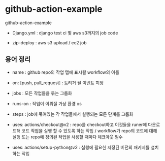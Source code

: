 # github-action-example
github-action-example

- Django.yml : django test ci 및 aws s3까지의 job code

- zip-deploy : aws s3 upload / ec2 job  

용어 정리
-------

* name : github repo의 작업 탭에 표시될 workflow의 이름

* on: [push, pull_request] : 트리거 될 이벤트 지정

* jobs : 모든 작업들을 묶는 그룹화

* runs-on : 작업이 이뤄질 가상 환경 os

* steps : job에 묶여있는 각 작업들에서 실행되는 모든 단계를 그룹화

* uses: actions/checkout@v2  :  repo를 checkout하고 이것들을 runer에 다운로드해 코드 작업을 실행 할 수 있도록 하는 작업 / workflow가 repo의 코드에 대해 실행 또는 repo에 정의된 작업을 사용할 때마다 체크아웃 필수

* uses: actions/setup-python@v2  : 실행에 필요한 지정된 버전의 패키지를 설치하는 작업 
